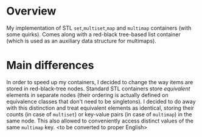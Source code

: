 # Overview
My implementation of STL `set`,`multiset`,`map` and `multimap` containers (with some quirks). Comes along with a red-black tree-based list container (which is used as an auxiliary data structure for multimaps).

# Main differences
In order to speed up my containers, I decided to change the way items are stored in red-black-tree nodes. Standard STL containers store _equivalent_ elements in separate nodes (their ordering is actually defined on equivalence classes that don't need to be singletons). I decided to do away with this distinction and treat equivalent elements as identical, storing their counts (in case of `multiset`) or key-value pairs (in case of `multimap`) in the same node. This also allowed to conveniently access distinct values of the same `multimap` key. &lt;to be converted to proper English&gt;